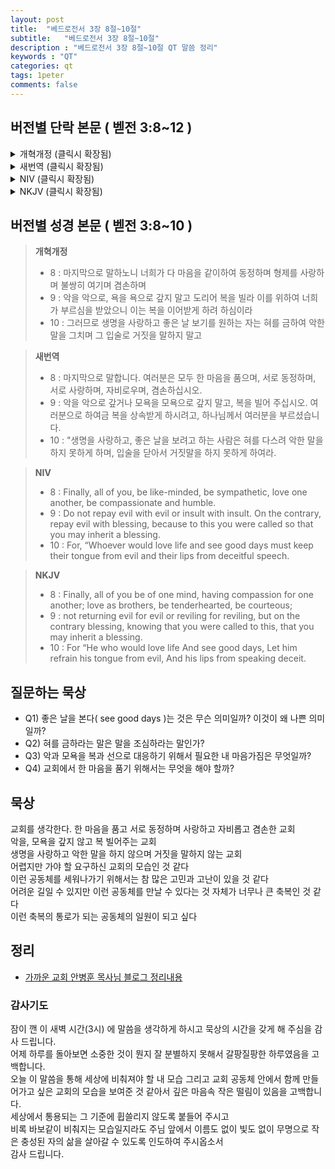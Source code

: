 ```yaml
---
layout: post
title:  "베드로전서 3장 8절~10절"
subtitle:   "베드로전서 3장 8절~10절"
description : "베드로전서 3장 8절~10절 QT 말씀 정리"
keywords : "QT"
categories: qt
tags: 1peter
comments: false
---
```


## 버전별 단락 본문 ( 벧전 3:8~12 )

<details>
<summary> 개혁개정 (클릭시 확장됨)</summary>
<div markdown="1">

>* `8 : 마지막으로 말하노니 너희가 다 마음을 같이하여 동정하며 형제를 사랑하며 불쌍히 여기며 겸손하며`
>* `9 : 악을 악으로, 욕을 욕으로 갚지 말고 도리어 복을 빌라 이를 위하여 너희가 부르심을 받았으니 이는 복을 이어받게 하려 하심이라`
>* `10 : 그러므로 생명을 사랑하고 좋은 날 보기를 원하는 자는 혀를 금하여 악한 말을 그치며 그 입술로 거짓을 말하지 말고`
>* 11 : 악에서 떠나 선을 행하고 화평을 구하며 그것을 따르라
>* 12 : 주의 눈은 의인을 향하시고 그의 귀는 의인의 간구에 기울이시되 주의 얼굴은 악행하는 자들을 대하시느니라 하였느니라
</div>
</details>

<details>
<summary> 새번역 (클릭시 확장됨)</summary>
<div markdown="1">

>* `8 : 마지막으로 말합니다. 여러분은 모두 한 마음을 품으며, 서로 동정하며, 서로 사랑하며, 자비로우며, 겸손하십시오.`
>* `9 : 악을 악으로 갚거나 모욕을 모욕으로 갚지 말고, 복을 빌어 주십시오. 여러분으로 하여금 복을 상속받게 하시려고, 하나님께서 여러분을 부르셨습니다.`
>* `10 : "생명을 사랑하고, 좋은 날을 보려고 하는 사람은 혀를 다스려 악한 말을 하지 못하게 하며, 입술을 닫아서 거짓말을 하지 못하게 하여라.`
>* 11 : 악에서 떠나, 선을 행하며, 평화를 추구하며, 그것을 좇아라.
>* 12 : 주님의 눈은 의인들을 굽어보시고, 주님의 귀는 그들의 간구를 들으신다. 그러나 주님은 악을 행하는 자들에게서는 얼굴을 돌리신다."
</div>
</details>

<details>
<summary> NIV (클릭시 확장됨)</summary>
<div markdown="1">

>* `8 : Finally, all of you, be like-minded, be sympathetic, love one another, be compassionate and humble.`
>* `9 : Do not repay evil with evil or insult with insult. On the contrary, repay evil with blessing, because to this you were called so that you may inherit a blessing.`
>* `10 : For, “Whoever would love life and see good days must keep their tongue from evil and their lips from deceitful speech.`
>* 11 : They must turn from evil and do good; they must seek peace and pursue it.
>* 12 : For the eyes of the Lord are on the righteous and his ears are attentive to their prayer,but the face of the Lord is against those who do evil.”
</div>
</details>

<details>
<summary> NKJV (클릭시 확장됨)</summary>
<div markdown="1">

>* `8 : Finally, all of you be of one mind, having compassion for one another; love as brothers, be tenderhearted, be courteous;`
>* `9 : not returning evil for evil or reviling for reviling, but on the contrary blessing, knowing that you were called to this, that you may inherit a blessing.`
>* `10 : For “He who would love life And see good days, Let him refrain his tongue from evil, And his lips from speaking deceit.`
>* 11 : Let him turn away from evil and do good; Let him seek peace and pursue it.
>* 12 : For the eyes of the Lord are on the righteous, And His ears are open to their prayers; But the face of the Lord is against those who do evil.”
</div>
</details>

## 버전별 성경 본문 ( 벧전 3:8~10 )

> **개혁개정**
>* 8 : 마지막으로 말하노니 너희가 다 마음을 같이하여 동정하며 형제를 사랑하며 불쌍히 여기며 겸손하며
>* 9 : 악을 악으로, 욕을 욕으로 갚지 말고 도리어 복을 빌라 이를 위하여 너희가 부르심을 받았으니 이는 복을 이어받게 하려 하심이라
>* 10 : 그러므로 생명을 사랑하고 좋은 날 보기를 원하는 자는 혀를 금하여 악한 말을 그치며 그 입술로 거짓을 말하지 말고

> **새번역**
>* 8 : 마지막으로 말합니다. 여러분은 모두 한 마음을 품으며, 서로 동정하며, 서로 사랑하며, 자비로우며, 겸손하십시오.
>* 9 : 악을 악으로 갚거나 모욕을 모욕으로 갚지 말고, 복을 빌어 주십시오. 여러분으로 하여금 복을 상속받게 하시려고, 하나님께서 여러분을 부르셨습니다.
>* 10 : "생명을 사랑하고, 좋은 날을 보려고 하는 사람은 혀를 다스려 악한 말을 하지 못하게 하며, 입술을 닫아서 거짓말을 하지 못하게 하여라.

> **NIV**
>* 8 : Finally, all of you, be like-minded, be sympathetic, love one another, be compassionate and humble.
>* 9 : Do not repay evil with evil or insult with insult. On the contrary, repay evil with blessing, because to this you were called so that you may inherit a blessing.
>* 10 : For, “Whoever would love life and see good days must keep their tongue from evil and their lips from deceitful speech.

> **NKJV**
>* 8 : Finally, all of you be of one mind, having compassion for one another; love as brothers, be tenderhearted, be courteous;
>* 9 : not returning evil for evil or reviling for reviling, but on the contrary blessing, knowing that you were called to this, that you may inherit a blessing.
>* 10 : For “He who would love life And see good days, Let him refrain his tongue from evil, And his lips from speaking deceit.

## 질문하는 묵상

* Q1) 좋은 날을 본다( see good days )는 것은 무슨 의미일까? 이것이 왜 나쁜 의미일까?
* Q2) 혀를 금하라는 말은 말을 조심하라는 말인가?
* Q3) 악과 모욕을 복과 선으로 대응하기 위해서 필요한 내 마음가짐은 무엇일까?
* Q4) 교회에서 한 마음을 품기 위해서는 무엇을 해야 할까?

## 묵상
교회를 생각한다.
한 마음을 품고 서로 동정하며 사랑하고 자비롭고 겸손한 교회  
악을, 모욕을 갚지 않고 복 빌어주는 교회  
생명을 사랑하고 악한 말을 하지 않으며 거짓을 말하지 않는 교회  
어렵지만 가야 할 요구하신 교회의 모습인 것 같다  
이런 공동체를 세워나가기 위해서는 참 많은 고민과 고난이 있을 것 같다  
어려운 길일 수 있지만 이런 공동체를 만날 수 있다는 것 자체가 너무나 큰 축복인 것 같다  
이런 축복의 통로가 되는 공동체의 일원이 되고 싶다   

## 정리
* [가까운 교회 안병훈 목사님 블로그 정리내용](https://blog.naver.com/tolerance2018)

### 감사기도
잠이 깬 이 새벽 시간(3시) 에 말씀을 생각하게 하시고 묵상의 시간을 갖게 해 주심을 감사 드립니다.  
어제 하루를 돌아보면 소중한 것이 뭔지 잘 분별하지 못해서 갈팡질팡한 하루였음을 고백합니다.  
오늘 이 말씀을 통해 세상에 비춰져야 할 내 모습 그리고 교회 공동체 안에서 함께 만들어가고 싶은 교회의 모습을 보여준 것 같아서 
깊은 마음속 작은 떨림이 있음을 고백합니다.  
세상에서 통용되는 그 기준에 휩쓸리지 않도록 붙들어 주시고  
비록 바보같이 비춰지는 모습일지라도 주님 앞에서 이름도 없이 빛도 없이 무명으로 작은 충성된 자의 삶을 살아갈 수 있도록 인도하여 주시옵소서  
감사 드립니다.   

